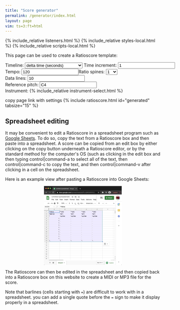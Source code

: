 ```yaml
---
title: "Score generator"
permalink: /generator/index.html
layout: page
vim: ts=3:ft=html
---
```


{% include_relative listeners.html %}
{% include_relative styles-local.html %}
{% include_relative scripts-local.html %}

This page can be used to create a Ratioscore template:

<nobr>
	Timeline:
	<select id="timeline">
		<option value="dtime"> delta time (seconds)         </option>
		<option value="time">  absolute time (seconds)      </option>
		<option value="dms">   delta time (milliseconds)    </option>
		<option value="ms">    absolute time (milliseconds) </option>
		<option value="recip"> musical rhythms              </option>
	</select>
</nobr><nobr>Time increment: <input id="timeval" value="1"></nobr><nobr>Tempo: <input id="tempo" value="120"></nobr><nobr>Ratio spines: <select id="spines">
	<option value="1">1</option>
	<option value="2">2</option>
	<option value="3">3</option>
	<option value="4">4</option>
	<option value="5">5</option>
	<option value="6">6</option>
	<option value="7">7</option>
	<option value="8">8</option>
	<option value="9">9</option>
	<option value="10">10</option>
	<option value="11">11</option>
	<option value="12">12</option>
	<option value="13">13</option>
	<option value="14">14</option>
	<option value="15">15</option>
	<option value="16">16</option>
	<option value="17">17</option>
	<option value="18">18</option>
	<option value="19">19</option>
	<option value="20">20</option>
</select></nobr><nobr>Data lines: <input id="lines" value="10"></nobr><nobr>Reference pitch: <input id="reference" value="C4"></nobr><nobr>Instrument: {% include_relative instrument-select.html %}</nobr>

<span class="link" onclick="copyUrl(); alert('Link copied to clipboard');">copy page link with settings</span>
{% include ratioscore.html id="generated" tabsize="15" %}
<script type="application/x-ratioscore" id="generated">
</script>



<h2 class="ignore"> Spreadsheet editing </h2>

It may be convenient to edit a Ratioscore in a spreadsheet program
such as <a target="_blank" href="https://sheets.google.com">Google
Sheets</a>.  To do so, copy the text from a Ratioscore box and then
paste into a spreadsheet.  A score can be copied from an edit box by
either clicking on the copy button underneath a Ratioscore editor, or
by the standard method for the computer's OS (such as clicking in the edit
box and then typing control|command-a to select all of the text, then 
control|command-c to copy the text, and then control|command-v after clicking 
in a cell on the spreadsheet.

Here is an example view after pasting a Ratioscore into Google Sheets:

<a target="_blank" href="/doc/generator/spreadsheet.jpg"><img src="/doc/generator/spreadsheet.jpg" style="display:block; margin-left:auto; margin-right:auto; width:50%;"></a>

The Ratioscore can then be edited in the spreadsheet and then copied
back into a Ratioscore box on this website to create a MIDI or MP3 file
for the score.

Note that barlines (cells starting with `=`) are difficult to work with
in a spreadsheet.  you can add a single quote before the `=` sign to make
it display properly in a spreadsheet.





